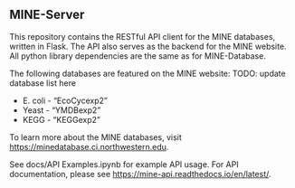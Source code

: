 ## MINE-Server

This repository contains the RESTful API client for the MINE databases, written in Flask. The API also serves as the backend for the MINE website. All python library dependencies are the same as for MINE-Database.

The following databases are featured on the MINE website:
TODO: update database list here
* E. coli - “EcoCycexp2”
* Yeast - “YMDBexp2”
* KEGG - “KEGGexp2”

To learn more about the MINE databases, visit https://minedatabase.ci.northwestern.edu.

See docs/API Examples.ipynb for example API usage. For API documentation, please see https://mine-api.readthedocs.io/en/latest/.
